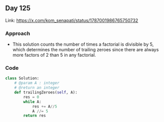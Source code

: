 ## Day 125

Link: https://x.com/kom_senapati/status/1787001986765750732

### Approach

- This solution counts the number of times a factorial is divisible by 5, which determines the number of trailing zeroes since there are always more factors of 2 than 5 in any factorial.

### Code

```py
class Solution:
    # @param A : integer
    # @return an integer
    def trailingZeroes(self, A):
        res = 0
        while A:
            res += A//5
            A //= 5
        return res
```
